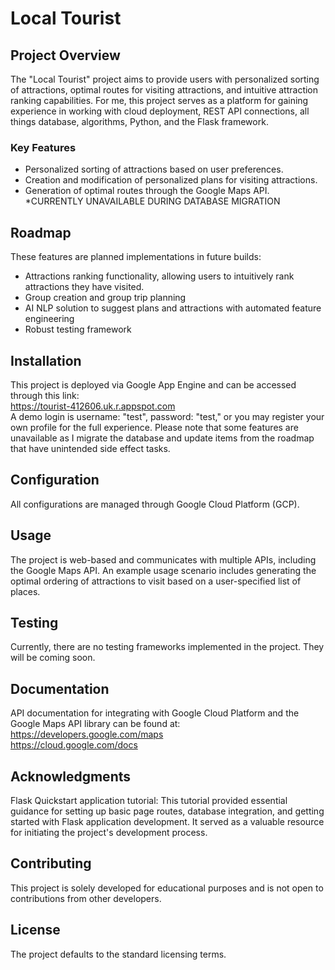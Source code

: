 # Local Tourist

## Project Overview
The "Local Tourist" project aims to provide users with personalized sorting of attractions, optimal routes for visiting attractions, and intuitive attraction ranking capabilities. For me, this project serves as a platform for gaining experience in working with cloud deployment, REST API connections, all things database, algorithms, Python, and the Flask framework.

### Key Features
- Personalized sorting of attractions based on user preferences.
- Creation and modification of personalized plans for visiting attractions.
- Generation of optimal routes through the Google Maps API. <br> *CURRENTLY UNAVAILABLE DURING DATABASE MIGRATION


## Roadmap
These features are planned implementations in future builds:
- Attractions ranking functionality, allowing users to intuitively rank attractions they have visited.
- Group creation and group trip planning
- AI NLP solution to suggest plans and attractions with automated feature engineering
- Robust testing framework

## Installation
This project is deployed via Google App Engine and can be accessed through this link:
<br> https://tourist-412606.uk.r.appspot.com
<br> A demo login is username: "test", password: "test," or you may register your own profile for the full experience. Please note that some features are unavailable as I migrate the database and update items from the roadmap that have unintended side effect tasks. 


## Configuration
All configurations are managed through Google Cloud Platform (GCP).

## Usage
The project is web-based and communicates with multiple APIs, including the Google Maps API. An example usage scenario includes generating the optimal ordering of attractions to visit based on a user-specified list of places.

## Testing
Currently, there are no testing frameworks implemented in the project. They will be coming soon.

## Documentation
API documentation for integrating with Google Cloud Platform and the Google Maps API library can be found at:
<br> https://developers.google.com/maps
<br> https://cloud.google.com/docs

## Acknowledgments
Flask Quickstart application tutorial: This tutorial provided essential guidance for setting up basic page routes, database integration, and getting started with Flask application development. It served as a valuable resource for initiating the project's development process.

## Contributing
This project is solely developed for educational purposes and is not open to contributions from other developers.

## License
The project defaults to the standard licensing terms.